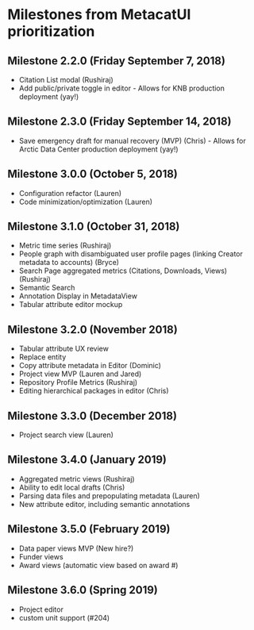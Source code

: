 # Milestones from MetacatUI prioritization

## Milestone 2.2.0 (Friday September 7, 2018)
- Citation List modal (Rushiraj)
- Add public/private toggle in editor - Allows for KNB production deployment (yay!)

## Milestone 2.3.0 (Friday September 14, 2018)
- Save emergency draft for manual recovery (MVP) (Chris) - Allows for Arctic Data Center production deployment (yay!)

## Milestone 3.0.0 (October 5, 2018)
- Configuration refactor (Lauren)
- Code minimization/optimization (Lauren)

## Milestone 3.1.0 (October 31, 2018)
- Metric time series (Rushiraj)
- People graph with disambiguated user profile pages (linking Creator metadata to accounts) (Bryce)
- Search Page aggregated metrics (Citations, Downloads, Views) (Rushiraj)
- Semantic Search
- Annotation Display in MetadataView
- Tabular attribute editor mockup

## Milestone 3.2.0 (November 2018)
- Tabular attribute UX review
- Replace entity
- Copy attribute metadata in Editor (Dominic)
- Project view MVP (Lauren and Jared)
- Repository Profile Metrics (Rushiraj)
- Editing hierarchical packages in editor (Chris)

## Milestone 3.3.0 (December 2018)
- Project search view (Lauren)

## Milestone 3.4.0 (January 2019)
- Aggregated metric views (Rushiraj)
- Ability to edit local drafts (Chris)
- Parsing data files and prepopulating metadata (Lauren)
- New attribute editor, including semantic annotations

## Milestone 3.5.0 (February 2019)
- Data paper views MVP (New hire?)
- Funder views
- Award views (automatic view based on award #)

## Milestone 3.6.0 (Spring 2019)
- Project editor
- custom unit support (#204)
